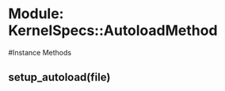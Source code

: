 # Module: KernelSpecs::AutoloadMethod
    




#Instance Methods
## setup_autoload(file) [](#method-i-setup_autoload)

